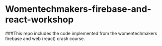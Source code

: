 # Womentechmakers-firebase-and-react-workshop

###This repo includes the code implemented from the womentechmakers firebase and web (react) crash course.
